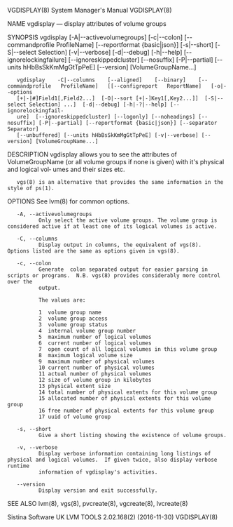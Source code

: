 VGDISPLAY(8)                                                  System Manager's Manual                                                 VGDISPLAY(8)

NAME
       vgdisplay — display attributes of volume groups

SYNOPSIS
       vgdisplay  [-A|--activevolumegroups]  [-c|--colon]  [--commandprofile  ProfileName] [--reportformat {basic|json}] [-s|--short] [-S|--select
       Selection] [-v|--verbose] [-d|--debug] [-h|--help] [--ignorelockingfailure] [--ignoreskippedcluster] [--nosuffix]  [-P|--partial]  [--units
       hHbBsSkKmMgGtTpPeE] [--version] [VolumeGroupName...]

       vgdisplay    -C|--columns    [--aligned]    [--binary]    [--commandprofile   ProfileName]   [[--configreport   ReportName]   [-o|--options
       [+|-|#]Field1[,Field2...]  [-O|--sort [+|-]Key1[,Key2...]]  [-S|--select Selection] ...]  [-d|--debug] [-h|-?|--help] [--ignorelockingfail‐
       ure]  [--ignoreskippedcluster] [--logonly] [--noheadings] [--nosuffix] [-P|--partial] [--reportformat {basic|json}] [--separator Separator]
       [--unbuffered] [--units hHbBsSkKmMgGtTpPeE] [-v|--verbose] [--version] [VolumeGroupName...]

DESCRIPTION
       vgdisplay allows you to see the attributes of VolumeGroupName (or all volume groups if none is given) with it's physical and  logical  vol‐
       umes and their sizes etc.

       vgs(8) is an alternative that provides the same information in the style of ps(1).

OPTIONS
       See lvm(8) for common options.

       -A, --activevolumegroups
              Only select the active volume groups. The volume group is considered active if at least one of its logical volumes is active.

       -C, --columns
              Display output in columns, the equivalent of vgs(8).  Options listed are the same as options given in vgs(8).

       -c, --colon
              Generate  colon separated output for easier parsing in scripts or programs.  N.B. vgs(8) provides considerably more control over the
              output.

              The values are:

              1  volume group name
              2  volume group access
              3  volume group status
              4  internal volume group number
              5  maximum number of logical volumes
              6  current number of logical volumes
              7  open count of all logical volumes in this volume group
              8  maximum logical volume size
              9  maximum number of physical volumes
              10 current number of physical volumes
              11 actual number of physical volumes
              12 size of volume group in kilobytes
              13 physical extent size
              14 total number of physical extents for this volume group
              15 allocated number of physical extents for this volume group
              16 free number of physical extents for this volume group
              17 uuid of volume group

       -s, --short
              Give a short listing showing the existence of volume groups.

       -v, --verbose
              Display verbose information containing long listings of physical and logical volumes.  If given twice, also display verbose  runtime
              information of vgdisplay's activities.

       --version
              Display version and exit successfully.

SEE ALSO
       lvm(8), vgs(8), pvcreate(8), vgcreate(8), lvcreate(8)

Sistina Software UK                                     LVM TOOLS 2.02.168(2) (2016-11-30)                                            VGDISPLAY(8)
